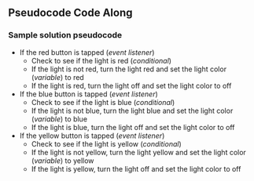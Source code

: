 ## Pseudocode Code Along

### Sample solution pseudocode

* If the red button is tapped (_event listener_) 
  * Check to see if the light is red (_conditional_)
  * If the light is not red, turn the light red and set the light color (_variable_) to red
  * If the light is red, turn the light off and set the light color to off
* If the blue button is tapped (_event listener_)
  * Check to see if the light is blue (_conditional_)
  * If the light is not blue, turn the light blue and set the light color (_variable_) to blue
  * If the light is blue, turn the light off and set the light color to off
* If the yellow button is tapped (_event listener_)
  * Check to see if the light is yellow (_conditional_)
  * If the light is not yellow, turn the light yellow and set the light color (_variable_) to yellow
  * If the light is yellow, turn the light off and set the light color to off
